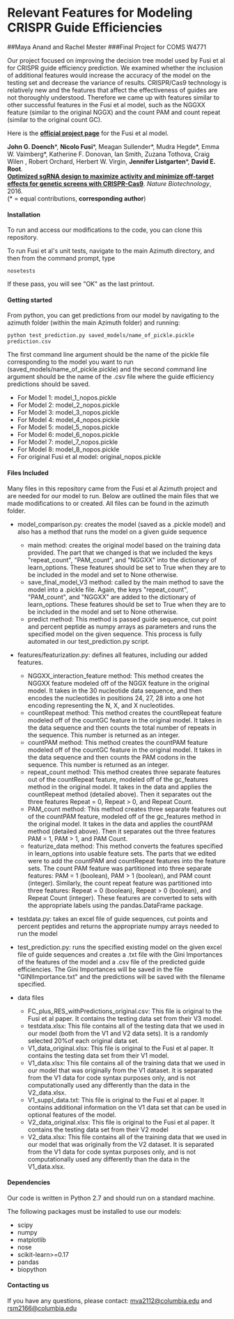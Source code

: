 # Relevant Features for Modeling CRISPR Guide Efficiencies 


##Maya Anand and Rachel Mester
###Final Project for COMS W4771 


Our project focused on improving the decision tree model used by Fusi et al for CRISPR guide efficiency prediction. We examined whether the inclusion of additional features would increase the accuracy of the model on the testing set and decrease the variance of results.  CRISPR/Cas9 technology is relatively new and the features that affect the effectiveness of guides are not thoroughly understood.  Therefore we came up with features similar to other successful features in the Fusi et al model, such as the NGGXX feature (similar to the original NGGX) and the count PAM and count repeat (similar to the original count GC). 

Here is the  [**official project page**](http://research.microsoft.com/en-us/projects/azimuth/) for the Fusi et al model. 

**John G. Doench**\*, **Nicolo Fusi**\*, Meagan Sullender\*, Mudra Hegde\*, Emma W. Vaimberg\*, Katherine F. Donovan, Ian Smith, Zuzana Tothova, Craig Wilen , Robert Orchard, Herbert W. Virgin, **Jennifer Listgarten**\*, **David E. Root**.  
[**Optimized sgRNA design to maximize activity and minimize off-target effects for genetic screens with CRISPR-Cas9**](#). *Nature Biotechnology*, 2016.  
(\* = equal contributions, **corresponding author**)  

#### Installation

To run and access our modifications to the code, you can clone this repository.

To run Fusi et al's unit tests, navigate to the main Azimuth directory, and then from the command prompt, type
```shell
nosetests
```
If these pass, you will see "OK" as the last printout.


#### Getting started

From python, you can get predictions from our model by navigating to the azimuth folder (within the main Azimuth folder) and running:

```python test_prediction.py saved_models/name_of_pickle.pickle prediction.csv ```

The first command line argument should be the name of the pickle file corresponding to the model you want to run (saved_models/name_of_pickle.pickle) and the second command line argument should be the name of the .csv file where the guide efficiency predictions should be saved.

- For Model 1: model_1_nopos.pickle
- For Model 2: model_2_nopos.pickle
- For Model 3: model_3_nopos.pickle
- For Model 4: model_4_nopos.pickle
- For Model 5: model_5_nopos.pickle
- For Model 6: model_6_nopos.pickle
- For Model 7: model_7_nopos.pickle
- For Model 8: model_8_nopos.pickle
- For original Fusi et al model: original_nopos.pickle

#### Files Included
Many files in this repository came from the Fusi et al Azimuth project and are needed for our model to run. Below are outlined the main files that we made modifications to or created. All files can be found in the azimuth folder.

- model_comparison.py: creates the model (saved as a .pickle model) and also has a method that runs the model on a given guide sequence
	-  main method: creates the original model based on the training data provided.  The part that we changed is that we included the keys "repeat_count", "PAM_count", and "NGGXX" into the dictionary of learn_options.  These features should be set to True when they are to be included in the model and set to None otherwise.  
	-  save_final_model_V3 method: called by the main method to save the model into a .pickle file. Again, the keys "repeat_count", "PAM_count", and "NGGXX" are added to the dictionary of learn_options.  These features should be set to True when they are to be included in the model
and set to None otherwise.  
	- predict method: This method is passed guide sequence, cut point and percent peptide as numpy arrays as parameters and runs the specified model on the given sequence. This process is fully automated in our test_prediction.py script.  

- features/featurization.py: defines all features, including our added features.
	- NGGXX_interaction_feature method: This method creates the NGGXX feature modeled off of the NGGX feature in the original model.  It takes in the 30 nucleotide data sequence, and then encodes the nucleotides in positions 24, 27, 28 into a one hot encoding representing the N, X, and X nucleotides.
	- countRepeat method: This method creates the countRepeat feature modeled off of the countGC feature in the original model.  It takes in the data sequence and then counts the total number of repeats in the sequence.  This number is returned as an integer.
	- countPAM method: This method creates the countPAM feature modeled off of the countGC feature in the original model.  It takes in the data sequence and then counts the PAM codons in the sequence.  This number is returned as an integer.
	- repeat_count method: This method creates three separate features out of the countRepeat feature, modeled off of the gc_features method in the original model.  It takes in the data and applies the countRepeat method (detailed above).  Then it separates out the three features Repeat = 0, Repeat > 0, and Repeat Count.
	- PAM_count method: This method creates three separate features out of the countPAM feature, modeled off of the gc_features method in the original model.  It takes in the data and applies the countPAM method (detailed above).  Then it separates out the three features PAM = 1, PAM > 1, and PAM Count.
	- featurize_data method: This method converts the features specified in learn_options into usable feature sets.  The parts that we edited were to add the countPAM and countRepeat features into the feature sets.  The count PAM feature was partitioned into three separate features:  PAM = 1 (boolean), PAM > 1 (boolean), and PAM count (integer).  Similarly, the count repeat feature was partitioned into three features: Repeat = 0 (boolean), Repeat > 0 (boolean), and Repeat Count (integer).  These features are converted to sets with the appropriate labels using the pandas.DataFrame package.

- testdata.py: takes an excel file of guide sequences, cut points and percent peptides and returns the appropriate numpy arrays needed to run the model

- test_prediction.py: runs the specified existing model on the given excel file of guide sequences and creates a .txt file with the Gini Importances of the features of the model and a .csv file of the predicted guide efficiencies. The Gini Importances will be saved in the file "GINIImportance.txt" and the predictions will be saved with the filename specified.


- data files
	- FC_plus_RES_withPredictions_original.csv: This file is original to the Fusi et al paper.  It contains the testing data set from their V3 model.
	- testdata.xlsx: This file contains all of the testing data that we used in our model (both from the V1 and V2 data sets). It is a randomly selected 20%of each original data set.
	- V1_data_original.xlsx: This file is original to the Fusi et al paper.  It contains the testing data set from their V1 model. 
	- V1_data.xlsx: This file contains all of the training data that we used in our model that was originally from the V1 dataset.  It is separated from the V1 data for code syntax purposes only, and is not computationally used any differently than the data in the V2_data.xlsx.
	- V1_suppl_data.txt: This file is original to the Fusi et al paper.  It contains additional information on the V1 data set that can be used in optional features of the model.
	- V2_data_original.xlsx: This file is original to the Fusi et al paper.  It contains the testing data set from their V2 model
	- V2_data.xlsx: This file contains all of the training data that we used in our model that was originally from the V2 dataset.  It is separated from the V1 data for code syntax purposes only, and is not computationally used any differently than the data in the V1_data.xlsx.  

#### Dependencies
Our code is written in Python 2.7 and should run on a standard machine.

The following packages must be installed to use our models:

* scipy
* numpy
* matplotlib
* nose
* scikit-learn>=0.17
* pandas
* biopython
 
#### Contacting us 
 
If you have any questions, please contact: mva2112@columbia.edu and rsm2166@columbia.edu


